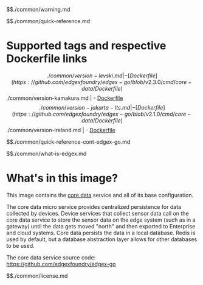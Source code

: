 $$./common/warning.md

$$./common/quick-reference.md

# Supported tags and respective Dockerfile links

$$./common/version-levski.md |
        - [Dockerfile](https://github.com/edgexfoundry/edgex-go/blob/v2.3.0/cmd/core-data/Dockerfile)
$$./common/version-kamakura.md |
        - [Dockerfile](https://github.com/edgexfoundry/edgex-go/blob/v2.2.0/cmd/core-data/Dockerfile)
$$./common/version-jakarta-lts.md |
        - [Dockerfile](https://github.com/edgexfoundry/edgex-go/blob/v2.1.0/cmd/core-data/Dockerfile)
$$./common/version-ireland.md |
        - [Dockerfile](https://github.com/edgexfoundry/edgex-go/blob/v2.0.0/cmd/core-data/Dockerfile)

$$./common/quick-reference-cont-edgex-go.md

$$./common/what-is-edgex.md

# What's in this image?

This image contains the [core data](https://docs.edgexfoundry.org/2.0/microservices/core/data/Ch-CoreData/) service and all of its base configuration.

The core data micro service provides centralized persistence for data collected by devices. Device services that collect sensor data call on the core data service to store the sensor data on the edge system (such as in a gateway) until the data gets moved "north" and then exported to Enterprise and cloud systems. Core data persists the data in a local database. Redis is used by default, but a database abstraction layer allows for other databases to be used.

The core data service source code: <https://github.com/edgexfoundry/edgex-go>

$$./common/license.md
